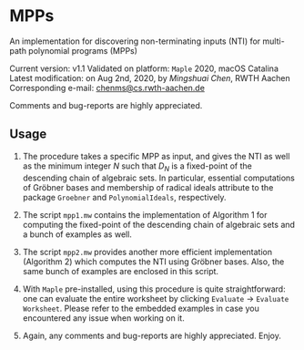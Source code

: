 # MPPs
An implementation for discovering non-terminating inputs (NTI) for multi-path polynomial programs (MPPs)

Current version: v1.1
Validated on platform: `Maple` 2020, macOS Catalina
Latest modification: on Aug 2nd, 2020, by _Mingshuai Chen_, RWTH Aachen
Corresponding e-mail: chenms@cs.rwth-aachen.de

Comments and bug-reports are highly appreciated.

## Usage

1. The procedure takes a specific MPP as input, and gives the NTI as well as the minimum integer *N* such that *D<sub>N</sub>* is a fixed-point of the descending chain of algebraic sets. In particular, essential computations of Gröbner bases and membership of radical ideals attribute to the package `Groebner` and `PolynomialIdeals`, respectively.

2. The script `mpp1.mw` contains the implementation of Algorithm 1 for computing the fixed-point of the descending chain of algebraic sets and a bunch of examples as well.

3. The script `mpp2.mw` provides another more efficient implementation (Algorithm 2) which computes the NTI using Gröbner bases. Also, the same bunch of examples are enclosed in this script.

4. With `Maple` pre-installed, using this procedure is quite straightforward: one can evaluate the entire worksheet by clicking `Evaluate` -> `Evaluate Worksheet`. Please refer to the embedded examples in case you encountered any issue when working on it.

5. Again, any comments and bug-reports are highly appreciated. Enjoy.
